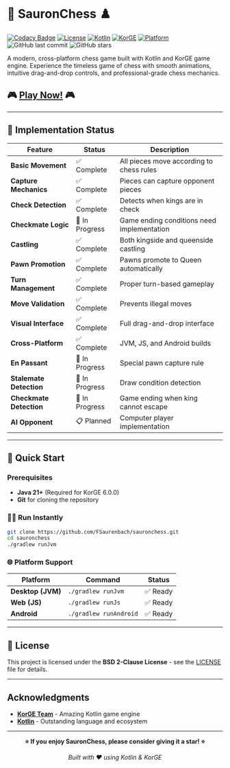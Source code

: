 # 🏰 SauronChess ♟️

[![Codacy Badge](https://app.codacy.com/project/badge/Grade/09437976fa054f2cb7ad3f32504b4132)](https://app.codacy.com/gh/FSaurenbach/sauronchess/dashboard?utm_source=gh&utm_medium=referral&utm_content=&utm_campaign=Badge_grade)
[![License](https://img.shields.io/github/license/FSaurenbach/sauronchess?style=flat-square)](LICENSE)
[![Kotlin](https://img.shields.io/badge/Kotlin-2.2.0-purple?style=flat-square&logo=kotlin)](https://kotlinlang.org/)
[![KorGE](https://img.shields.io/badge/KorGE-6.0.0-blue?style=flat-square)](https://korge.org/)
[![Platform](https://img.shields.io/badge/Platform-JVM%20%7C%20JS%20%7C%20Android-green?style=flat-square)](#platform-support)
![GitHub last commit](https://img.shields.io/github/last-commit/FSaurenbach/sauronchess?style=flat-square)
![GitHub stars](https://img.shields.io/github/stars/FSaurenbach/sauronchess?style=social)

A modern, cross-platform chess game built with Kotlin and KorGE game engine. Experience the timeless game of chess with smooth animations, intuitive drag-and-drop controls, and professional-grade chess mechanics.

## 🎮 **[Play Now!](https://fsaurenbach.github.io/sauronchess)** 🎮

---

## 🎯 Implementation Status

| Feature | Status | Description |
|---------|--------|-------------|
| **Basic Movement** | ✅ Complete | All pieces move according to chess rules |
| **Capture Mechanics** | ✅ Complete | Pieces can capture opponent pieces |
| **Check Detection** | ✅ Complete | Detects when kings are in check |
| **Checkmate Logic** | 🔄 In Progress | Game ending conditions need implementation |
| **Castling** | ✅ Complete | Both kingside and queenside castling |
| **Pawn Promotion** | ✅ Complete | Pawns promote to Queen automatically |
| **Turn Management** | ✅ Complete | Proper turn-based gameplay |
| **Move Validation** | ✅ Complete | Prevents illegal moves |
| **Visual Interface** | ✅ Complete | Full drag-and-drop interface |
| **Cross-Platform** | ✅ Complete | JVM, JS, and Android builds |
| **En Passant** | 🔄 In Progress | Special pawn capture rule |
| **Stalemate Detection** | 🔄 In Progress | Draw condition detection |
| **Checkmate Detection** | 🔄 In Progress | Game ending when king cannot escape |
| **AI Opponent** | 📋 Planned | Computer player implementation |

---

## 🚀 Quick Start

### Prerequisites
- **Java 21+** (Required for KorGE 6.0.0)
- **Git** for cloning the repository

### 🏃‍♂️ Run Instantly
```bash
git clone https://github.com/FSaurenbach/sauronchess.git
cd sauronchess
./gradlew runJvm
```

### 🌐 Platform Support

| Platform | Command | Status |
|----------|---------|--------|
| **Desktop (JVM)** | `./gradlew runJvm` | ✅ Ready |
| **Web (JS)** | `./gradlew runJs` | ✅ Ready |
| **Android** | `./gradlew runAndroid` | ✅ Ready |

---

## 📄 License

This project is licensed under the **BSD 2-Clause License** - see the [LICENSE](LICENSE) file for details.

---

## Acknowledgments

- **[KorGE Team](https://korge.org/)** - Amazing Kotlin game engine
- **[Kotlin](https://kotlinlang.org/)** - Outstanding language and ecosystem

---

<div align="center">

**⭐ If you enjoy SauronChess, please consider giving it a star! ⭐**

*Built with ❤️ using Kotlin & KorGE*

</div>
